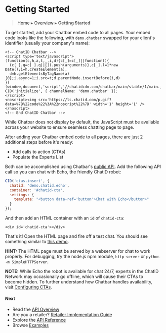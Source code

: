 Getting Started
===============

> [Home](index.md) ▸ [Overview](index.md#Overview) ▸ **Getting Started**

To get started, add your Chatbar embed code to all pages. Your embed code looks like the
following, with `demo.chatbar` swapped for your client's identifier (usually your
company's name):

```
<!-- ChatID Chatbar -->
<script type='text/javascript'>
(function(c,h,a,t,_,i,d){c[_]=c[_]||function(){
  (c[_].q=c[_].q||[]).push(arguments)},c[_].l=1*new Date();i=h.createElement(a),
  d=h.getElementsByTagName(a)[0];i.async=1;i.src=t;d.parentNode.insertBefore(i,d)
})(window,document,'script','//chatidcdn.com/chatbar/main/stable/1/main.js','CID');
CID('initialize', { channelName: 'demo.chatbar' });
</script>
<noscript><img src='https://ls.chatid.com/p.gif?data=%7B%22code%22%3A%22noscript%22%7D' width='1' height='1' /></noscript>
<!-- End ChatID Chatbar -->
```

While Chatbar does not display by default, the JavaScript must be available across your
website to ensure seamless chatting page to page.

After adding your Chatbar embed code to all pages, there are just 2 additional steps
before it's ready:

* Add calls to action (CTAs)
* Populate the Experts List

Both can be accomplished using Chatbar's [public API](public-api-overview.md). Add the
following API call so you can chat with Echo, the friendly ChatID robot:

```javascript
CID('ctas.insert', {
  chatid: 'demo.chatid.echo',
  container: '#chatid-cta',
  settings: {
    template: "<button data-ref='button'>Chat with Echo</button>"
  }
});
```

And then add an HTML container with an `id` of `chatid-cta`:

```
<div id='chatid-cta'></div>
```

That's it! Open the HTML page and fire off a test chat. You should see something similar
to [this demo](http://demo.chatid.com/chatbar/docs-echo/index.html).

**HINT:** The HTML page must be served by a webserver for chat to work properly. For
debugging, try the node.js npm module, `http-server` or `python -m SimpleHTTPServer`.

**NOTE:** While Echo the robot is available for chat 24/7, experts in the ChatID Network
may occasionally go offline, which will cause their CTAs to become hidden. To further
understand how Chatbar handles availability, visit
[Configuring CTAs](public-api-overview.md#Configuring_CTAs).

#### Next

* Read the [API Overview](public-api-overview.md)
* Are you a retailer? [Retailer Implementation Guide](retailer-implementation.md)
* Explore the [API Reference](public-api-reference.md)
* Browse [Examples](demos.md)
